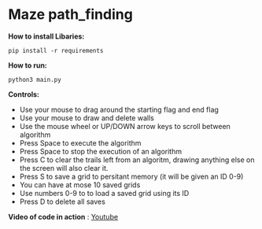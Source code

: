 # Maze path_finding

**How to install Libaries:**

`pip install -r requirements`

**How to run:**

`python3 main.py`

**Controls:**
- Use your mouse to drag around the starting flag and end flag 
- Use your mouse to draw and delete walls
- Use the mouse wheel or UP/DOWN arrow keys to scroll between algorithm
- Press Space to execute the algorithm
- Press Space to stop the execution of an algorithm
- Press C to clear the trails left from an algoritm, drawing anything else on the screen will also clear it.
- Press S to save a grid to persitant memory (it will be given an ID 0-9)
- You can have at mose 10 saved grids
- Use numbers 0-9 to to load a saved grid using its ID
- Press D to delete all saves


**Video of code in action** : 
[Youtube](https://youtu.be/CaY7IAk_foA)
